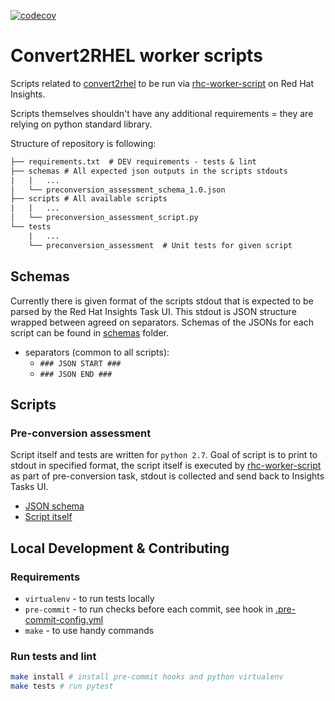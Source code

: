 [![codecov](https://codecov.io/gh/oamg/convert2rhel-analysis-script/graph/badge.svg?token=Q187FG2S5Z)](https://codecov.io/gh/oamg/convert2rhel-analysis-script)

# Convert2RHEL worker scripts

Scripts related to [convert2rhel](https://github.com/oamg/convert2rhel) to be run via [rhc-worker-script](https://github.com/oamg/rhc-worker-script) on Red Hat Insights.

Scripts themselves shouldn't have any additional requirements = they are relying on python standard library.

Structure of repository is following:

```txt
├── requirements.txt  # DEV requirements - tests & lint
├── schemas # All expected json outputs in the scripts stdouts
|   |   ...
│   └── preconversion_assessment_schema_1.0.json
├── scripts # All available scripts
|   |   ...
│   └── preconversion_assessment_script.py
└── tests
    |   ...
    └── preconversion_assessment  # Unit tests for given script
```

## Schemas

Currently there is given format of the scripts stdout that is expected to be parsed by the Red Hat Insights Task UI. This stdout is JSON structure wrapped between agreed on separators. Schemas of the JSONs for each script can be found in [schemas](schemas) folder.

* separators (common to all scripts):
    * `### JSON START ###`
    * `### JSON END ###`

## Scripts

### Pre-conversion assessment

Script itself and tests are written for `python 2.7`. Goal of script is to print to stdout in specified format, the script itself is executed by [rhc-worker-script](https://github.com/oamg/rhc-worker-script) as part of pre-conversion task, stdout is collected and send back to Insights Tasks UI.

* [JSON schema](schemas/preconversion_assessment_schema_1.0.json)
* [Script itself](scripts/preconversion_assessment_script.py)

## Local Development & Contributing

### Requirements

* `virtualenv` - to run tests locally
* `pre-commit` - to run checks before each commit, see hook in [.pre-commit-config.yml](./.pre-commit-config.yaml)
* `make` - to use handy commands

### Run tests and lint

```sh
make install # install pre-commit hooks and python virtualenv
make tests # run pytest
```

